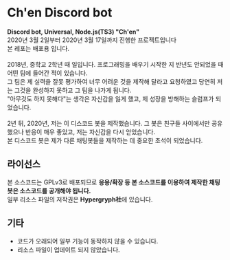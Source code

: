 # Ch'en Discord bot
**Discord bot, Universal, Node.js(TS3) "Ch'en"**<br>
2020년 3월 2일부터 2020년 3월 17일까지 진행한 프로젝트입니다<br>
본 레포는 배포용 입니다.<br>
<br>
2018년, 중학교 2학년 때 일입니다. 프로그래밍을 배우기 시작한 지 반년도 안되었을 때 어떤 팀에 들어간 적이 있습니다.<br>
그 팀은 제 실력을 잘못 평가하여 너무 어려운 것을 제작해 달라고 요청하였고 당연히 저는 그것을 완성하지 못하고 그 팀을 나가게 됩니다.<br>
"아무것도 하지 못해다"는 생각은 자신감을 잃게 했고, 제 성장을 방해하는 슬럼프가 되었습니다.<br>
<br>
2년 뒤, 2020년, 저는 이 디스코드 봇을 제작했습니다. 그 봇은 친구들 사이에서만 공유했으나 반응이 매우 좋았고, 저는 자신감을 다시 얻었습니다.<br>
본 디스코드 봇은 제가 다른 채팅봇들을 제작하는 데 중요한 초석이 되었습니다.
## 라이선스
본 소스코드는 GPLv3로 배포되므로 **응용/확장 등 본 소스코드를 이용하여 제작한 채팅봇은 소스코드를 공개해야 됩니다.**<br>
일부 리소스 파일의 저작권은 **Hypergryph社**에 있습니다.
## 기타
 - 코드가 오래되어 일부 기능이 동작하지 않을 수 있습니다.
 - 리소스 파일이 업데이트 되지 않았습니다.
